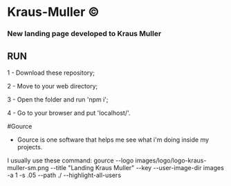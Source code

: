 # Kraus-Muller &copy;
### New landing page developed to Kraus Muller
## RUN

1 - Download these repository;

2 - Move to your web directory;

3 - Open the folder and run 'npm i';

4 - Go to your browser and put 'localhost/<your-directory>'.



#Gource
 - Gource is one software that helps me see what i'm doing inside my projects.

I usually use these command: gource  --logo images/logo/logo-kraus-muller-sm.png --title "Landing Kraus Muller" --key  --user-image-dir images -a 1 -s .05 --path ./ --highlight-all-users 



